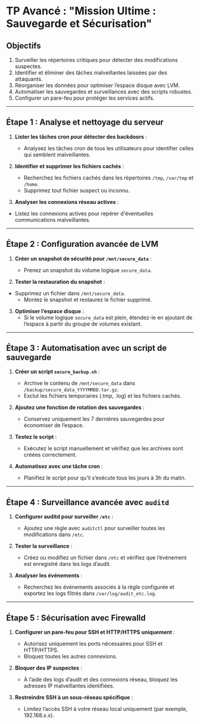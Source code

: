 # TP Avancé : "Mission Ultime : Sauvegarde et Sécurisation"


## Objectifs
1. Surveiller les répertoires critiques pour détecter des modifications suspectes.
2. Identifier et éliminer des tâches malveillantes laissées par des attaquants.
3. Réorganiser les données pour optimiser l’espace disque avec LVM.
4. Automatiser les sauvegardes et surveillances avec des scripts robustes.
5. Configurer un pare-feu pour protéger les services actifs.

---

## Étape 1 : Analyse et nettoyage du serveur

1. **Lister les tâches cron pour détecter des backdoors** :
   - Analysez les tâches cron de tous les utilisateurs pour identifier celles qui semblent malveillantes.

2. **Identifier et supprimer les fichiers cachés** :
   - Recherchez les fichiers cachés dans les répertoires `/tmp`, `/var/tmp` et `/home`.
   - Supprimez tout fichier suspect ou inconnu.

3. **Analyser les connexions réseau actives** :
- Listez les connexions actives pour repérer d'éventuelles communications malveillantes.



---

## Étape 2 : Configuration avancée de LVM

1. **Créer un snapshot de sécurité pour `/mnt/secure_data`** :
   - Prenez un snapshot du volume logique `secure_data`.

2. **Tester la restauration du snapshot** :
- Supprimez un fichier dans `/mnt/secure_data`.
   - Montez le snapshot et restaurez le fichier supprimé.

3. **Optimiser l’espace disque** :
   - Si le volume logique `secure_data` est plein, étendez-le en ajoutant de l’espace à partir du groupe de volumes existant.

---

## Étape 3 : Automatisation avec un script de sauvegarde

1. **Créer un script `secure_backup.sh`** :
   - Archive le contenu de `/mnt/secure_data` dans `/backup/secure_data_YYYYMMDD.tar.gz`.
   - Exclut les fichiers temporaires (.tmp, .log) et les fichiers cachés.

2. **Ajoutez une fonction de rotation des sauvegardes** :
   - Conservez uniquement les 7 dernières sauvegardes pour économiser de l’espace.

3. **Testez le script** :
   - Exécutez le script manuellement et vérifiez que les archives sont créées correctement.

4. **Automatisez avec une tâche cron** :
   - Planifiez le script pour qu’il s’exécute tous les jours à 3h du matin.

---

## Étape 4 : Surveillance avancée avec `auditd`

1. **Configurer auditd pour surveiller `/etc`** :
   - Ajoutez une règle avec `auditctl` pour surveiller toutes les modifications dans `/etc`.

2. **Tester la surveillance** :
   - Créez ou modifiez un fichier dans `/etc` et vérifiez que l’événement est enregistré dans les logs d’audit.

3. **Analyser les événements** :
   - Recherchez les événements associés à la règle configurée et exportez les logs filtrés dans `/var/log/audit_etc.log`.

---

## Étape 5 : Sécurisation avec Firewalld

1. **Configurer un pare-feu pour SSH et HTTP/HTTPS uniquement** :
   - Autorisez uniquement les ports nécessaires pour SSH et HTTP/HTTPS.
   - Bloquez toutes les autres connexions.

2. **Bloquer des IP suspectes** :
   - À l’aide des logs d’audit et des connexions réseau, bloquez les adresses IP malveillantes identifiées.

3. **Restreindre SSH à un sous-réseau spécifique** :
   - Limitez l’accès SSH à votre réseau local uniquement (par exemple, 192.168.x.x).
